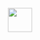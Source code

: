 <div id="header" align="center">
  <img src="https://www.yapfiles.ru/files/1461584/DarkSoulsfyendomyderevnyadurakovDSgif3098954.gif" width="50"/>
</div>
<!--![git](https://www.yapfiles.ru/files/1461584/DarkSoulsfyendomyderevnyadurakovDSgif3098954.gif)-->
